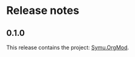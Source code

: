 # Release notes

## 0.1.0
This release contains the project: [Symu.OrgMod](https://github.com/lmorisse/Symu.OrgMod/tree/master/SourceCode/SymuOrgMod).
